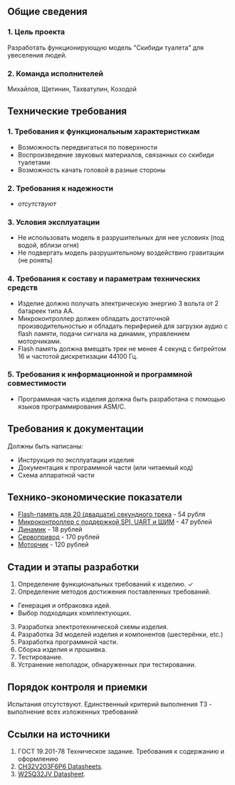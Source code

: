 ## Общие сведения

### 1. Цель проекта
   Разработать функционирующую модель "Скибиди туалета" для увеселения людей.
### 2. Команда исполнителей
   Михайлов, Щетинин, Тахватулин, Козодой

## Технические требования

### 1. Требования к функциональным характеристикам
 - Возможность передвигаться по поверхности
 - Воспроизведение звуковых материалов, связанных со скибиди туалетами
 - Возможность качать головой в разные стороны
### 2. Требования к надежности
 - *отсутствуют*
### 3. Условия эксплуатации
 - Не использовать модель в разрушительных для нее условиях (под водой, вблизи огня)
 - Не подвергать модель разрушительному воздействию гравитации (не ронять)
### 4. Требования к составу и параметрам технических средств
 - Изделие должно получать электрическую энергию 3 вольта от 2 батареек типа AA.
 - Микроконтроллер должен обладать достаточной производительностью и обладать периферией для загрузки аудио с flash памяти, подачи сигнала на динамик, управлением моторчиками.
 - Flash память должна вмещать трек не менее 4 секунд с битрейтом 16 и частотой дискретизации 44100 Гц.
### 5. Требования к информационной и программной совместимости
 - Программная часть изделия должна быть разработана с помощью языков программирования ASM/C.

## Требования к документации

Должны быть написаны:
 - Инструкция по эксплуатации изделия
 - Документация к программной части (или читаемый код)
 - Схема аппаратной части

## Технико-экономические показатели

 - [Flash-память для 20 (двадцати) секундного трека](https://www.chipdip.ru/product/w25q32jvssiq) - 54 рубля
 - [Микроконтроллер с поддержкой SPI, UART и ШИМ](https://www.chipdip.ru/product0/8016772393) - 47 рублей
 - [Динамик](https://www.chipdip.ru/product0/8031024898) - 18 рублей
 - [Сервопривод](https://www.ozon.ru/product/servoprivod-servomotor-sg-90-360-gradusov-9g-arduino-1574661606/?asb2=wDt9T_jkdWd4z83JwZONb0wokMBvGMnvHYeOZoPjcqMjCJL0lDIqwhGUU4wTg79n&avtc=1&avte=2&avts=1727030776&keywords=%D1%81%D0%B5%D1%80%D0%B2%D0%BE%D0%BF%D1%80%D0%B8%D0%B2%D0%BE%D0%B4) - 170 рублей
 - [Моторчик](https://www.chipdip.ru/product0/8008724455) - 120 рублей

## Cтадии и этапы разработки

1. Определение функциональных требований к изделию. &check;
2. Определение методов достижения поставленных требований.
  * Генерация и отбраковка идей.
  * Выбор подходящих комплектующих.
3. Разработка электротехнической схемы изделия.
4. Разработка 3d моделей изделия и компонентов (шестерёнки, etc.)
4. Разработка программной части.
5. Сборка изделия и прошивка.
6. Тестирование.
7. Устранение неполадок, обнаруженных при тестировании.

## Порядок контроля и приемки

Испытания отсутствуют. Единственный критерий выполнения ТЗ - выполнение всех изложенных требований

## Ссылки на источники

1. ГОСТ 19.201-78 Техническое задание. Требования к содержанию и оформлению
2. [CH32V203F6P6 Datasheets](https://www.wch-ic.com/downloads/CH32V203DS0_PDF.html).
3. [W25Q32JV Datasheet](https://static.chipdip.ru/lib/306/DOC029306111.pdf).
